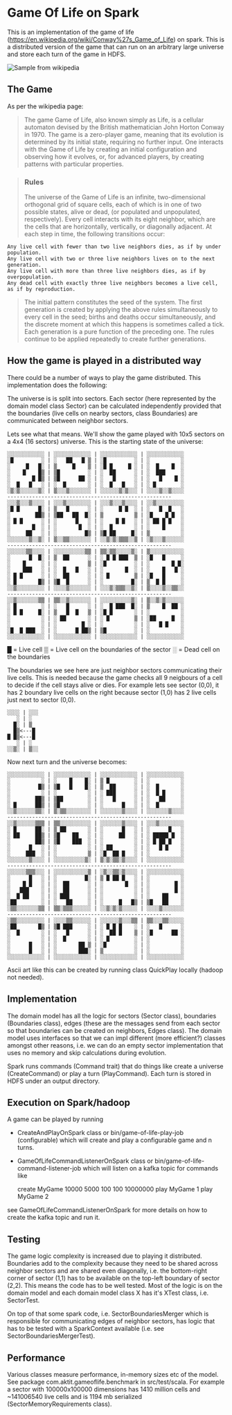 # Game Of Life on Spark

This is an implementation of the game of life (https://en.wikipedia.org/wiki/Conway%27s_Game_of_Life) on spark.
This is a distributed version of the game that can run on an arbitrary large universe and store each turn of
the game in HDFS. 

![Sample from wikipedia](https://upload.wikimedia.org/wikipedia/commons/e/e5/Gospers_glider_gun.gif)

## The Game

As per the wikipedia page:
> The game Game of Life, also known simply as Life, is a cellular automaton devised by the 
British mathematician John Horton Conway in 1970. The game is a zero-player game, meaning that its evolution is 
determined by its initial state, requiring no further input. One interacts with the Game of Life by creating an 
initial configuration and observing how it evolves, or, for advanced players, by creating patterns with particular 
properties.

>### Rules
>The universe of the Game of Life is an infinite, two-dimensional orthogonal grid of square cells, each of which is 
in one of two possible states, alive or dead, (or populated and unpopulated, respectively). Every cell interacts with 
its eight neighbor, which are the cells that are horizontally, vertically, or diagonally adjacent. At each step in 
time, the following transitions occur:

    Any live cell with fewer than two live neighbors dies, as if by under population.
    Any live cell with two or three live neighbors lives on to the next generation.
    Any live cell with more than three live neighbors dies, as if by overpopulation.
    Any dead cell with exactly three live neighbors becomes a live cell, as if by reproduction.

>The initial pattern constitutes the seed of the system. The first generation is created by applying the above rules 
simultaneously to every cell in the seed; births and deaths occur simultaneously, and the discrete moment at which 
this happens is sometimes called a tick. Each generation is a pure function of the preceding one. The rules continue 
to be applied repeatedly to create further generations.

## How the game is played in a distributed way

There could be a number of ways to play the game distributed. This implementation does the following:

The universe is is split into sectors.
Each sector (here represented by the domain model class Sector) can be calculated independently provided that the
boundaries (live cells on nearby sectors, class Boundaries) are communicated between neighbor sectors.

Lets see what that means. We'll show the game played with 10x5 sectors on a 4x4 (16 sectors) universe. This
is the starting state of the universe:

    ░░░░░░░░░░░░ | ░░░░░░░░░░░░ | ░░░░░░░░░░░░ | ░░░░░░░░░░░░
    ░█         ░ | ░   ██   █ ▒ | ░█         ░ | ░          ░
    ░     █   █░ | ▒     █    ▒ | ░█ █     █ ░ | ░  █    █  ░
    ░    █    █▒ | ▒█         ░ | ░  ██      ░ | ░  ███     ░
    ░       █ █▒ | ▒█      ██ ░ | ░   █      ░ | ░   █    █ ░
    ░  █   █   ░ | ░  █       ░ | ░  █   █   ░ | ░ █        ░
    ░▒░▒░░░░░░▒░ | ▒░░░▒░░░░░░░ | ░░░░░░▒░▒░░░ | ░░░░▒░░▒░░░░
    -----------------------------------------------------
    ░░░▒░░░▒░░░░ | ░░░▒░░░░░░░░ | ░░░▒░░░▒░░░░ | ░░▒░░░░░░░░░
    ░█ █      █░ | ▒   █      ░ | ░     █ █  ░ | ░   █  █   ░
    ░        ██▒ | ▒██   ██  █░ | ▒          ▒ | ░█    █ █  ░
    ░ █ █      ░ | ░      █   ░ | ░    █ █   ░ | ░ ██ █ █   ░
    ░       █  ░ | ░       █  ░ | ░  █       ░ | ░    █     ░
    ░     ██   ░ | ░         █▒ | ▒█ ██     █░ | ▒          ░
    ░░░░░░░▒░░▒░ | ▒░░▒▒░░░░░░░ | ░░▒░▒░▒▒▒░░▒ | ░▒░░░▒░░░░░░
    -----------------------------------------------------
    ░░░░░░▒▒░░░░ | ░░░░░░░░░░▒▒ | ▒▒░▒▒░░░░░▒░ | ▒░░░░░░░░░░░
    ░      █  █░ | ▒  ██      ░ | ░ █ █ ███  ▒ | ░█   █     ░
    ░    █     ░ | ░          ▒ | ░█         ░ | ░       █ █░
    ░    ███   ░ | ░  █   █   ░ | ░       █  ░ | ░    █   █ ░
    ░ █ █      ░ | ░  ██      ░ | ░ █        ▒ | ░█   █     ░
    ░ █       █▒ | ▒█  █      ░ | ░         █░ | ▒  █ █     ░
    ░░▒░░░░░░░░░ | ░░░░▒░░░░░░░ | ░░░▒░▒▒▒░░▒░ | ▒░░░░▒░░▒▒░░
    -----------------------------------------------------
    ░░▒░░░░░░░▒▒ | ▒▒░░▒░░░░░░░ | ░░░░░░░░░░▒░ | ▒░░▒░▒░░░░░░
    ░ █        ░ | ░   █      ░ | ░  █ ███  █░ | ▒    █  ██ ░
    ░ █ █     █░ | ▒   █  █   ▒ | ░█ █       ░ | ░          ░
    ░          ░ | ░ ██       ░ | ░ █        ▒ | ░██     █  ░
    ░          ░ | ░        █ ░ | ░          ░ | ░   █ █    ░
    ░█  █ ███  ░ | ░      █ ██▒ | ▒█         ░ | ░          ░
    ░░░░░░░░░░░░ | ░░░░░░░░░░░░ | ░░░░░░░░░░░░ | ░░░░░░░░░░░░

█ = Live cell  ▒ = Live cell on the boundaries of the sector  ░ = Dead cell on the boundaries

The boundaries we see here are just neighbor sectors communicating their live cells. This is needed because the game
checks all 9 neigbours of a cell to decide if the cell stays alive or dies. For example lets see sector (0,0), it has
2 boundary live cells on the right because sector (1,0) has 2 live cells just next to sector (0,0).

    ░░░░ | ░░░
       ░ | ░  
      █░ | ▒  
      █▒<---█ 
    █ █▒<---█ 
       ░ | ░  
    ░░▒░ | ▒░░

Now next turn and the universe becomes:

    ░░░░░░░░░░░░ | ░░░░░░░░░░░░ | ░░░░░░░░░░░░ | ░░░░░░░░░░░░
    ░          ░ | ░    █    █░ | ▒ █        ░ | ░          ░
    ░         █▒ | ▒█   █    █░ | ▒  ██      ░ | ░  █       ░
    ░          ░ | ░          ░ | ░ ███      ░ | ░  █ █     ░
    ░        ██▒ | ▒██        ░ | ░   █      ░ | ░   ██     ░
    ░ █      ██▒ | ▒█         ░ | ░      █   ░ | ░  █       ░
    ░░▒░░░░░░▒▒░ | ▒░▒▒░░░░░░░░ | ░░░░░░░▒░░░░ | ░░░░░░░▒░░░░
    -----------------------------------------------------
    ░░▒░░░░░░▒▒▒ | ▒▒░░░░░░░░░░ | ░░░░░░░▒░░░░ | ░░░▒░░░░░░░░
    ░ █      ██░ | ▒ ██       ░ | ░      █   ░ | ░      █   ░
    ░ ██     ██▒ | ▒█    ██   ░ | ░     ██   ░ | ░ █████ █  ░
    ░        ██▒ | ▒█    ███  ░ | ░          ░ | ░ █ ██ █   ░
    ░      █   ░ | ░          ░ | ░ ██       ░ | ░   █ █    ░
    ░     ███  ░ | ░          ▒ | ░█  ██ █   ░ | ░          ░
    ░░░░░░░▒░░░░ | ░░░░░░░░░░▒░ | ▒░▒░▒▒░▒░░░░ | ░░░░░░░░░░░░
    -----------------------------------------------------
    ░░░░░░▒▒▒░░░ | ░░░░░░░░░░░▒ | ░▒░░▒▒░▒░░░░ | ░░░░░░░░░░░░
    ░      █   ░ | ░         █░ | ▒ █ ██ █   ░ | ░          ░
    ░    █ █   ░ | ░  ██      ░ | ░       █  ░ | ░        █ ░
    ░   ███    ░ | ░  ██      ░ | ░          ░ | ░        █ ░
    ░  █ ██    ░ | ░ ███      ░ | ░          ░ | ░    ██    ░
    ░██        ░ | ░   ██     ░ | ░     █   █▒ | ▒█   ██    ░
    ░▒▒░░░░░░░▒▒ | ▒▒░▒▒▒░░░░░░ | ░░▒░▒░▒░░░░░ | ░░░░▒░░░░░░░
    -----------------------------------------------------
    ░▒▒░░░░░░░░░ | ░░░░▒▒░░░░░░ | ░░░░░░▒░░░▒▒ | ▒▒░░░▒▒░░░░░
    ░██       █▒ | ▒█ ███     ░ | ░ █ █ █    ░ | ░   █      ░
    ░  █       ░ | ░   █      ░ | ░  ██ █    ▒ | ░█      ██ ░
    ░          ░ | ░  █       ░ | ░ █        ░ | ░          ░
    ░      █   ░ | ░       ██ ▒ | ░█         ░ | ░          ░
    ░      █   ░ | ░       ███░ | ▒          ░ | ░          ░
    ░░░░░░░░░░░░ | ░░░░░░░░░░░░ | ░░░░░░░░░░░░ | ░░░░░░░░░░░░

Ascii art like this can be created by running class QuickPlay locally (hadoop not needed).

## Implementation

The domain model has all the logic for sectors (Sector class), boundaries (Boundaries class), edges (these are
the messages send from each sector so that boundaries can be created on neighbors, Edges class). The domain model
uses interfaces so that we can impl different (more efficient?) classes amongst other reasons, i.e. we 
can do an empty sector implementation that uses no memory and skip calculations during evolution.

Spark runs commands (Command trait) that do things like create a universe (CreateCommand) or play a turn (PlayCommand).
Each turn is stored in HDFS under an output directory.

## Execution on Spark/hadoop

A game can be played by running 

* CreateAndPlayOnSpark class or bin/game-of-life-play-job (configurable) which will create and play
a configurable game and n turns.

* GameOfLifeCommandListenerOnSpark class or bin/game-of-life-command-listener-job which will listen on a kafka
topic for commands like 


    create MyGame 10000 5000 100 100 10000000
    play MyGame 1
    play MyGame 2

see GameOfLifeCommandListenerOnSpark for more details on how to create the kafka topic and run it.

## Testing

The game logic complexity is increased due to playing it distributed. Boundaries add to the complexity because
they need to be shared across neighbor sectors and are shared even diagonally, i.e. the bottom-right corner of sector
(1,1) has to be available on the top-left boundary of sector (2,2). This means the code has to be well tested. Most
of the logic is on the domain model and each domain model class X has it's XTest class, i.e. SectorTest.

On top of that some spark code, i.e. SectorBoundariesMerger which is responsible for communicating edges of neighbor
sectors, has logic that has to be tested with a SparkContext available (i.e. see SectorBoundariesMergerTest).

## Performance

Various classes measure performance, in-memory sizes etc of the model. See package com.aktit.gameoflife.benchmark
in src/test/scala. For example a sector with 100000x100000 dimensions has 1410 million cells and ~141006540 live 
cells and is 1194 mb serialized (SectorMemoryRequirements class).



